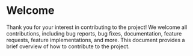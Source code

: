 # Welcome

Thank you for your interest in contributing to the project! We welcome all contributions, including bug reports, bug fixes, documentation, feature requests, feature implementations, and more. This document provides a brief overview of how to contribute to the project.

